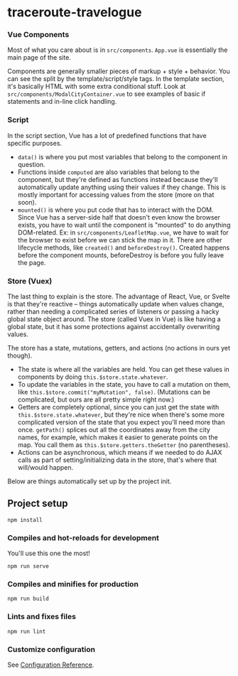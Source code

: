 # traceroute-travelogue

### Vue Components

Most of what you care about is in `src/components`. `App.vue` is essentially the main page of the site.

Components are generally smaller pieces of markup + style + behavior. You can see the split by the template/script/style tags. In the template section, it's basically HTML with some extra conditional stuff. Look at `src/components/ModalCityContainer.vue` to see examples of basic if statements and in-line click handling.

### Script
In the script section, Vue has a lot of predefined functions that have specific purposes.

* `data()` is where you put most variables that belong to the component in question.
* Functions inside `computed` are also variables that belong to the component, but they're defined as functions instead because they'll automatically update anything using their values if they change. This is mostly important for accessing values from the store (more on that soon).
* `mounted()` is where you put code that has to interact with the DOM. Since Vue has a server-side half that doesn't even know the browser exists, you have to wait until the component is "mounted" to do anything DOM-related. Ex: in `src/components/LeafletMap.vue`, we have to wait for the browser to exist before we can stick the map in it. There are other lifecycle methods, like `created()` and `beforeDestroy()`. Created happens before the component mounts, beforeDestroy is before you fully leave the page.

### Store (Vuex)
The last thing to explain is the store. The advantage of React, Vue, or Svelte is that they're reactive – things automatically update when values change, rather than needing a complicated series of listeners or passing a hacky global state object around. The store (called Vuex in Vue) is like having a global state, but it has some protections against accidentally overwriting values.

The store has a state, mutations, getters, and actions (no actions in ours yet though).

* The state is where all the variables are held. You can get these values in components by doing `this.$store.state.whatever`.
* To update the variables in the state, you have to call a mutation on them, like `this.$store.commit("myMutation", false)`. (Mutations can be complicated, but ours are all pretty simple right now.)
* Getters are completely optional, since you can just get the state with `this.$store.state.whatever`, but they're nice when there's some more complicated version of the state that you expect you'll need more than once. `getPath()` splices out all the coordinates away from the city names, for example, which makes it easier to generate points on the map. You call them as `this.$store.getters.theGetter` (no parentheses).
* Actions can be asynchronous, which means if we needed to do AJAX calls as part of setting/initializing data in the store, that's where that will/would happen.

Below are things automatically set up by the project init.

## Project setup
```
npm install
```

### Compiles and hot-reloads for development
You'll use this one the most!
```
npm run serve
```

### Compiles and minifies for production
```
npm run build
```

### Lints and fixes files
```
npm run lint
```

### Customize configuration
See [Configuration Reference](https://cli.vuejs.org/config/).
